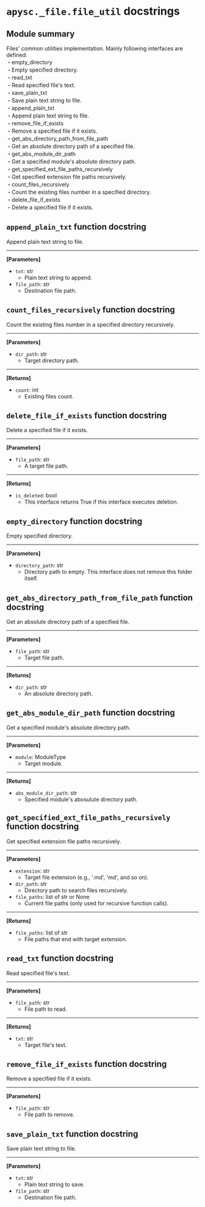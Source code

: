# `apysc._file.file_util` docstrings

## Module summary

Files' common utilities implementation. Mainly following interfaces are defined: <br>・empty_directory <br> ・Empty specified directory. <br>・read_txt <br> ・Read specified file's text. <br>・save_plain_txt <br> ・Save plain text string to file. <br>・append_plain_txt <br> ・Append plain text string to file. <br>・remove_file_if_exists <br> ・Remove a specified file if it exists. <br>・get_abs_directory_path_from_file_path <br> ・Get an absolute directory path of a specified file. <br>・get_abs_module_dir_path <br> ・Get a specified module's absolute directory path. <br>・get_specified_ext_file_paths_recursively <br> ・Get specified extension file paths recursively. <br>・count_files_recursively <br> ・Count the existing files number in a specified directory. <br>・delete_file_if_exists <br> ・Delete a specified file if it exists.

## `append_plain_txt` function docstring

Append plain text string to file.<hr>

**[Parameters]**

- `txt`: str
  - Plain text string to append.
- `file_path`: str
  - Destination file path.

## `count_files_recursively` function docstring

Count the existing files number in a specified directory recursively.<hr>

**[Parameters]**

- `dir_path`: str
  - Target directory path.

<hr>

**[Returns]**

- `count`: int
  - Existing files count.

## `delete_file_if_exists` function docstring

Delete a specified file if it exists.<hr>

**[Parameters]**

- `file_path`: str
  - A target file path.

<hr>

**[Returns]**

- `is_deleted`: bool
  - This interface returns True if this interface executes deletion.

## `empty_directory` function docstring

Empty specified directory.<hr>

**[Parameters]**

- `directory_path`: str
  - Directory path to empty. This interface does not remove this folder itself.

## `get_abs_directory_path_from_file_path` function docstring

Get an absolute directory path of a specified file.<hr>

**[Parameters]**

- `file_path`: str
  - Target file path.

<hr>

**[Returns]**

- `dir_path`: str
  - An absolute directory path.

## `get_abs_module_dir_path` function docstring

Get a specified module's absolute directory path.<hr>

**[Parameters]**

- `module`: ModuleType
  - Target module.

<hr>

**[Returns]**

- `abs_module_dir_path`: str
  - Specified module's abosulute directory path.

## `get_specified_ext_file_paths_recursively` function docstring

Get specified extension file paths recursively.<hr>

**[Parameters]**

- `extension`: str
  - Target file extension (e.g., '.md', 'md', and so on).
- `dir_path`: str
  - Directory path to search files recursively.
- `file_paths`: list of str or None
  - Current file paths (only used for recursive function calls).

<hr>

**[Returns]**

- `file_paths`: list of str
  - File paths that end with target extension.

## `read_txt` function docstring

Read specified file's text.<hr>

**[Parameters]**

- `file_path`: str
  - File path to read.

<hr>

**[Returns]**

- `txt`: str
  - Target file's text.

## `remove_file_if_exists` function docstring

Remove a specified file if it exists.<hr>

**[Parameters]**

- `file_path`: str
  - File path to remove.

## `save_plain_txt` function docstring

Save plain text string to file.<hr>

**[Parameters]**

- `txt`: str
  - Plain text string to save.
- `file_path`: str
  - Destination file path.